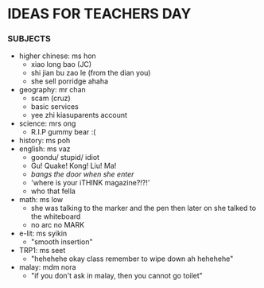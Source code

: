 # IDEAS FOR TEACHERS DAY
### SUBJECTS
- higher chinese: ms hon
     - xiao long bao (JC)
     - shi jian bu zao le (from the dian you)     
     - she sell porridge ahaha
- geography: mr chan
     - scam (cruz)
     - basic services
     - yee zhi kiasuparents account
- science: mrs ong
     - R.I.P gummy bear :(
- history: ms poh
- english: ms vaz
     - goondu/ stupid/ idiot
     - Gu! Quake! Kong! Liu! Ma!
     - *bangs the door when she enter*
     - 'where is your iTHINK magazine?!?!' 
     - who that fella
- math: ms low
     - she was talking to the marker and the pen then later on she talked to the whiteboard
     - no arc no MARK
- e-lit: ms syikin
     - "smooth insertion"
- TRP1: ms seet
     - "hehehehe okay class remember to wipe down ah hehehehe"
- malay: mdm nora
     - "if you don't ask in malay, then you cannot go toilet"
